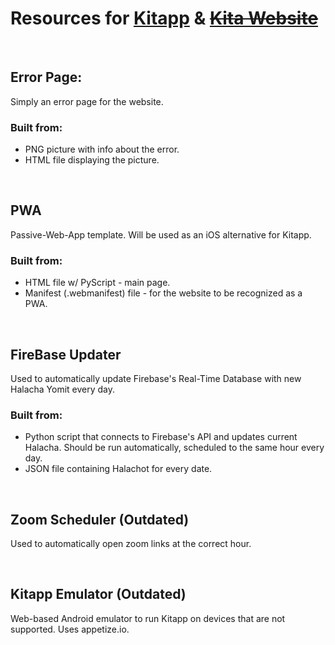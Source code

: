# **Resources for** [**Kitapp**](https://play.google.com/store/apps/details?id=com.gurfi.GradeApp) **&** [**~~Kita Website~~**](https://sites.google.com/view/kita-g6)
  

## Error Page:
Simply an error page for the website.

### Built from:
+ PNG picture with info about the error.
+ HTML file displaying the picture.

  
  
## PWA
Passive-Web-App template.
Will be used as an iOS alternative for Kitapp.

### Built from:
+ HTML file w/ PyScript - main page.
+ Manifest (.webmanifest) file - for the website to be recognized as a PWA.

  
  
## FireBase Updater
Used to automatically update Firebase's Real-Time Database with new Halacha Yomit every day.

### Built from:
+ Python script that connects to Firebase's API and updates current Halacha. Should be run automatically, scheduled to the same hour every day. 
+ JSON file containing Halachot for every date.

  
  
## Zoom Scheduler (Outdated)
Used to automatically open zoom links at the correct hour. 

  
  
## Kitapp Emulator (Outdated)
Web-based Android emulator to run Kitapp on devices that are not supported. Uses appetize.io.
